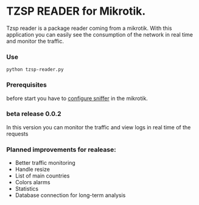 # TZSP READER for Mikrotik.

Tzsp reader is a package reader coming from a mikrotik.
With this application you can easily see the consumption of the network in real time and monitor the traffic.


### Use

```
python tzsp-reader.py

```

### Prerequisites

before start you have to [configure sniffer](https://wiki.mikrotik.com/wiki/Manual:Tools/Packet_Sniffer) in the mikrotik.

### beta release 0.0.2
In this version you can monitor the traffic and view logs in real time of the requests

### Planned improvements for realease:
* Better traffic monitoring
* Handle resize
* List of main countries
* Colors alarms
* Statistics
* Database connection for long-term analysis
